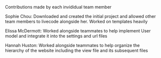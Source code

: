 Contributions made by each invididual team member

Sophie Chou: Downloaded and created the initial project and allowed other team members to livecode alongside her. Worked on templates heavily

Elissa McDermott: Worked alongside teammates to help implement User model and integrate it into the settings and url files

Hannah Huston: Worked alongside teammates to help organize the hierarchy of the website including the view file and its subsequent files